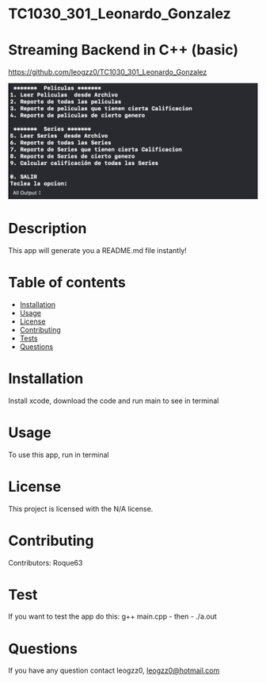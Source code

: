 # TC1030_301_Leonardo_Gonzalez
# Streaming Backend in C++ (basic)
  https://github.com/leogzz0/TC1030_301_Leonardo_Gonzalez
  
  ![alt text](https://github.com/leogzz0/TC1030_301_Leonardo_Gonzalez/blob/main/Menu.png)
  # Description
  This app will generate you a README.md file instantly!
  # Table of contents
  * [Installation](#installation)
  * [Usage](#usage)
  * [License](#license)
  * [Contributing](#contributors)
  * [Tests](#tests)
  * [Questions](#questions)
  # Installation
  Install xcode, download the code and run main to see in terminal
  # Usage
  To use this app, run in terminal
  # License
  This project is licensed with the N/A license.
  # Contributing
  Contributors: Roque63
  # Test
  If you want to test the app do this: g++ main.cpp - then - ./a.out
  # Questions
  If you have any question contact leogzz0, leogzz0@hotmail.com
